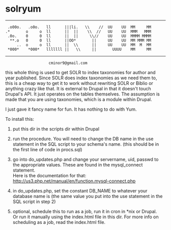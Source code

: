 # solryum
********************************************************************************
                                                                                 
     .o00o.   .o0o.   ll      |||li.   \\    //  UU    UU  MM     MM             
    .*       o     o  ll      ||  ||    \\  //   UU    UU  MMM   MMM             
     .0o.    0     0  ll      ||  ||     \\//    UU    UU  MMMM MMMM             
      **.o   0     0  ll      ||OO*       ||     UU    UU  MM MMM MM             
         ..  o     o  ll      ||  \\      ||     UU    UU  MM  M  MM             
     *000*    *000*   lllllll ||   \\     ||       UUUU    MM     MM             
                                                                                 
********************************************************************************
                       cminor9@gmail.com


this whole thing is used to get SOLR to index taxonomies for author and 
year published.  Since SOLR does index taxonomies as we need them to, 
this is a cheap way to get it to work without rewriting SOLR or Biblio or 
anything crazy like that.  It is external to Drupal in that it doesn't touch 
Drupal's API.  It just operates on the tables themselves.  The assumption 
is made that you are using taxonomies, which is a module within Drupal.

I just gave it fancy name for fun.  It has nothing to do with Yum.



To install this:

1) put this dir in the scripts dir within Drupal

2) run the procedure.  You will need to change the DB name in the 
      use statement in the SQL script to your schema's name. 
      (this should be in the first line of code in procs.sql)
      
3) go into do_updates.php and change your servername, uid, passwd to the 
      appropriate values.  These are found in the mysql_connect statement.  
      Here is the documentation for that: http://us3.php.net/manual/en/function.mysql-connect.php
      
4) in do_updates.php, set the constant DB_NAME to whatever your database 
      name is (the same value you put into the use statement in the SQL script in step 2)

5) optional, schedule this to run as a job, run it in cron in *nix or Drupal.  
      Or run it manually using the index.html file in this dir.  For more 
      info on scheduling as a job, read the index.html file.
